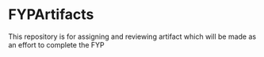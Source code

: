 # FYPArtifacts
This repository is for assigning and reviewing artifact which will be made as an effort to complete the FYP
